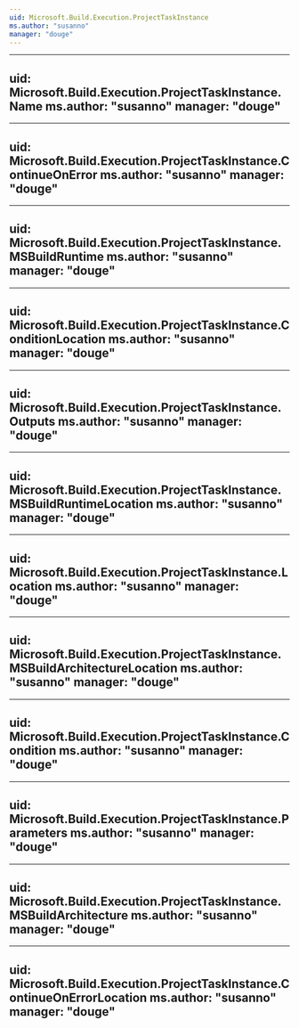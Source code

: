 ```yaml
---
uid: Microsoft.Build.Execution.ProjectTaskInstance
ms.author: "susanno"
manager: "douge"
---
```


---
uid: Microsoft.Build.Execution.ProjectTaskInstance.Name
ms.author: "susanno"
manager: "douge"
---

---
uid: Microsoft.Build.Execution.ProjectTaskInstance.ContinueOnError
ms.author: "susanno"
manager: "douge"
---

---
uid: Microsoft.Build.Execution.ProjectTaskInstance.MSBuildRuntime
ms.author: "susanno"
manager: "douge"
---

---
uid: Microsoft.Build.Execution.ProjectTaskInstance.ConditionLocation
ms.author: "susanno"
manager: "douge"
---

---
uid: Microsoft.Build.Execution.ProjectTaskInstance.Outputs
ms.author: "susanno"
manager: "douge"
---

---
uid: Microsoft.Build.Execution.ProjectTaskInstance.MSBuildRuntimeLocation
ms.author: "susanno"
manager: "douge"
---

---
uid: Microsoft.Build.Execution.ProjectTaskInstance.Location
ms.author: "susanno"
manager: "douge"
---

---
uid: Microsoft.Build.Execution.ProjectTaskInstance.MSBuildArchitectureLocation
ms.author: "susanno"
manager: "douge"
---

---
uid: Microsoft.Build.Execution.ProjectTaskInstance.Condition
ms.author: "susanno"
manager: "douge"
---

---
uid: Microsoft.Build.Execution.ProjectTaskInstance.Parameters
ms.author: "susanno"
manager: "douge"
---

---
uid: Microsoft.Build.Execution.ProjectTaskInstance.MSBuildArchitecture
ms.author: "susanno"
manager: "douge"
---

---
uid: Microsoft.Build.Execution.ProjectTaskInstance.ContinueOnErrorLocation
ms.author: "susanno"
manager: "douge"
---
